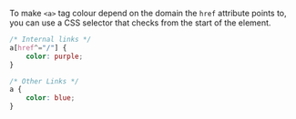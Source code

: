 To make `<a>` tag colour depend on the domain the `href` attribute points to, you can use a CSS selector that checks from the start of the element.

```css
/* Internal links */
a[href^="/"] {
	color: purple;
}

/* Other Links */
a {
	color: blue;
}
```